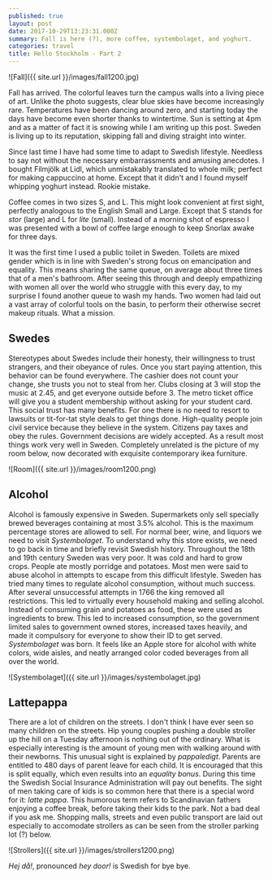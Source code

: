 ```yaml
---
published: true
layout: post
date: 2017-10-29T13:23:31.000Z
summary: Fall is here (?), more coffee, systembolaget, and yoghurt.
categories: travel
title: Hello Stockholm - Part 2
---
```


![Fall]({{ site.url }}/images/fall1200.jpg)

Fall has arrived. The colorful leaves turn the campus walls into a living piece of art. Unlike the photo suggests, clear blue skies have become increasingly rare. Temperatures have been dancing around zero, and starting today the days have become even shorter thanks to wintertime. Sun is setting at 4pm and as a matter of fact it is snowing while I am writing up this post. Sweden is living up to its reputation, skipping fall and diving straight into winter.

Since last time I have had some time to adapt to Swedish lifestyle. Needless to say not without the necessary embarrassments and amusing anecdotes. I bought Filmjölk at Lidl, which unmistakably translated to whole milk; perfect for making cappuccino at home. Except that it didn't and I found myself whipping yoghurt instead. Rookie mistake.

Coffee comes in two sizes S, and L. This might look convenient at first sight, perfectly analogous to the English Small and Large. Except that S stands for *stor* (large) and L for *lite* (small). Instead of a morning shot of espresso I was presented with a bowl of coffee large enough to keep Snorlax awake for three days.

It was the first time I used a public toilet in Sweden. Toilets are mixed gender which is in line with Sweden's strong focus on emancipation and equality. This means sharing the same queue, on average about three times that of a men's bathroom. After seeing this through and deeply empathizing with women all over the world who struggle with this every day, to my surprise I found another queue to wash my hands. Two women had laid out a vast array of colorful tools on the basin, to perform their otherwise secret makeup rituals. What a mission.

## Swedes

Stereotypes about Swedes include their honesty, their willingness to trust strangers, and their obeyance of rules. Once you start paying attention, this behavior can be found everywhere. The cashier does not count your change, she trusts you not to steal from her. Clubs closing at 3 will stop the music at 2.45, and get everyone outside before 3. The metro ticket office will give you a student membership without asking for your student card. This social trust has many benefits. For one there is no need to resort to lawsuits or tit-for-tat style deals to get things done. High-quality people join civil service because they believe in the system. Citizens pay taxes and obey the rules. Government decisions are widely accepted. As a result most things work very well in Sweden. Completely unrelated is the picture of my room below, now decorated with exquisite contemporary ikea furniture.

![Room]({{ site.url }}/images/room1200.png)

## Alcohol
Alcohol is famously expensive in Sweden. Supermarkets only sell specially brewed beverages containing at most 3.5% alcohol. This is the maximum percentage stores are allowed to sell. For normal beer, wine, and liquors we need to visit *Systembolaget*. To understand why this store exists, we need to go back in time and briefly revisit Swedish history. Throughout the 18th and 19th century Sweden was very poor. It was cold and hard to grow crops. People ate mostly porridge and potatoes. Most men were said to abuse alcohol in attempts to escape from this difficult lifestyle. Sweden has tried many times to regulate alcohol consumption, without much success. After several unsuccessful attempts in 1766 the king removed all restrictions. This led to virtually every household making and selling alcohol. Instead of consuming grain and potatoes as food, these were used as ingredients to brew. This led to increased consumption, so the government limited sales to government owned stores, increased taxes heavily, and made it compulsory for everyone to show their ID to get served. *Systembolaget* was born. It feels like an Apple store for alcohol with white colors, wide aisles, and neatly arranged color coded beverages from all over the world.

![Systembolaget]({{ site.url }}/images/systembolaget.jpg)

## Lattepappa

There are a lot of children on the streets. I don't think I have ever seen so many children on the streets. Hip young couples pushing a double stroller up the hill on a Tuesday afternoon is nothing out of the ordinary. What is especially interesting is the amount of young men with walking around with their newborns. This unusual sight is explained by *pappaledigt*. Parents are entitled to 480 days of parent leave for each child. It is encouraged that this is split equally, which even results into an *equality bonus*. During this time the Swedish Social Insurance Administration will pay out benefits. The sight of men taking care of kids is so common here that there is a special word for it: *latte pappa*. This humorous term refers to Scandinavian fathers enjoying a coffee break, before taking their kids to the park. Not a bad deal if you ask me. Shopping malls, streets and even public transport are laid out especially to accomodate strollers as can be seen from the stroller parking lot (?) below.

![Strollers]({{ site.url }}/images/strollers1200.png)

*Hej då!*, pronounced *hey door!* is Swedish for bye bye.
